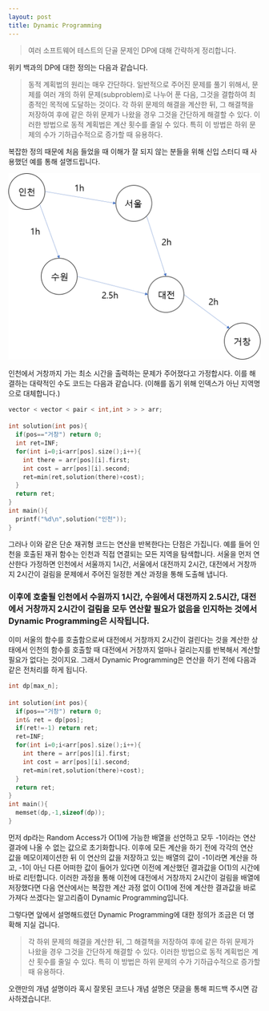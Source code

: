 ```yaml
---
layout: post
title: Dynamic Programming
---
```


> 여러 소프트웨어 테스트의 단골 문제인 DP에 대해 간략하게 정리합니다.

위키 백과의 DP에 대한 정의는 다음과 같습니다.

>동적 계획법의 원리는 매우 간단하다. 일반적으로 주어진 문제를 풀기 위해서, 문제를 여러 개의 하위 문제(subproblem)로 나누어 푼 다음, 그것을 결합하여 최종적인 목적에 도달하는 것이다. 각 하위 문제의 해결을 계산한 뒤, 그 해결책을 저장하여 후에 같은 하위 문제가 나왔을 경우 그것을 간단하게 해결할 수 있다. 이러한 방법으로 동적 계획법은 계산 횟수를 줄일 수 있다. 특히 이 방법은 하위 문제의 수가 기하급수적으로 증가할 때 유용하다.

복잡한 정의 때문에 처음 들었을 때 이해가 잘 되지 않는 분들을 위해 신입 스터디 때 사용했던 예를 통해 설명드립니다.

![universal](/img/2017-04-18/img.png)

인천에서 거창까지 가는 최소 시간을 출력하는 문제가 주어졌다고 가정합시다. 이를 해결하는 대략적인 수도 코드는 다음과 같습니다. (이해를 돕기 위해 인덱스가 아닌 지역명으로 대체합니다.)

```C++
vector < vector < pair < int,int > > > arr;

int solution(int pos){
  if(pos=="거창") return 0;
  int ret=INF;
  for(int i=0;i<arr[pos].size();i++){
    int there = arr[pos][i].first;
    int cost = arr[pos][i].second;
    ret=min(ret,solution(there)+cost);
  }
  return ret;
}
int main(){
  printf("%d\n",solution("인천"));
}

```

그러나 이와 같은 단순 재귀형 코드는 연산을 반복한다는 단점은 가집니다. 예를 들어 인천을 호출된 재귀 함수는 인천과 직접 연결되는 모든 지역을 탐색합니다. 서울을 먼저 연산한다 가정하면 인천에서 서울까지 1시간, 서울에서 대전까지 2시간, 대전에서 거창까지 2시간이 걸림을 문제에서 주어진 일정한 계산 과정을 통해 도출해 냅니다.

### 이후에 호출될 인천에서 수원까지 1시간, 수원에서 대전까지 2.5시간, 대전에서 거창까지 2시간이 걸림을 모두 연산할 필요가 없음을 인지하는 것에서 Dynamic Programming은 시작됩니다.

이미 서울의 함수를 호출함으로써 대전에서 거창까지 2시간이 걸린다는 것을 계산한 상태에서 인천의 함수를 호출할 때 대전에서 거창까지 얼마나 걸리는지를 반복해서 계산할 필요가 없다는 것이지요. 그래서 Dynamic Programming은 연산을 하기 전에 다음과 같은 전처리를 하게 됩니다.

```C++
int dp[max_n];

int solution(int pos){
  if(pos=="거창") return 0;
  int& ret = dp[pos];
  if(ret!=-1) return ret;
  ret=INF;
  for(int i=0;i<arr[pos].size();i++){
    int there = arr[pos][i].first;
    int cost = arr[pos][i].second;
    ret=min(ret,solution(there)+cost);
  }
  return ret;
}
int main(){
  memset(dp,-1,sizeof(dp));
}
```

먼저 dp라는 Random Access가 O(1)에 가능한 배열을 선언하고 모두 -1이라는 연산 결과에 나올 수 없는 값으로 초기화합니다. 이후에 모든 계산을 하기 전에 각각의 연산 값을 메모이제이션한 뒤 이 연산의 값을 저장하고 있는 배열의 값이 -1이라면 계산을 하고, -1이 아닌 다른 어떠한 값이 들어가 있다면 이전에 계산했던 결과값을 O(1)의 시간에 바로 리턴합니다. 이러한 과정을 통해 이전에 대전에서 거창까지 2시간이 걸림을 배열에 저장했다면 다음 연산에서는 복잡한 계산 과정 없이 O(1)에 전에 계산한 결과값을 바로 가져다 쓰겠다는 알고리즘이 Dynamic Programming입니다.

그렇다면 앞에서 설명해드렸던 Dynamic Programming에 대한 정의가 조금은 더 명확해 지실 겁니다.

>각 하위 문제의 해결을 계산한 뒤, 그 해결책을 저장하여 후에 같은 하위 문제가 나왔을 경우 그것을 간단하게 해결할 수 있다. 이러한 방법으로 동적 계획법은 계산 횟수를 줄일 수 있다. 특히 이 방법은 하위 문제의 수가 기하급수적으로 증가할 때 유용하다.

오랜만의 개념 설명이라 혹시 잘못된 코드나 개념 설명은 댓글을 통해 피드백 주시면 감사하겠습니다!.
